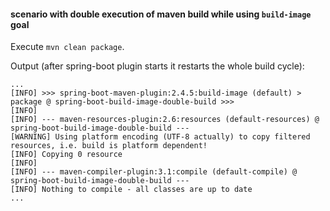 #### scenario with double execution of maven build while using `build-image` goal

Execute `mvn clean package`.

Output (after spring-boot plugin starts it restarts the whole build cycle):
```
...
[INFO] >>> spring-boot-maven-plugin:2.4.5:build-image (default) > package @ spring-boot-build-image-double-build >>>
[INFO] 
[INFO] --- maven-resources-plugin:2.6:resources (default-resources) @ spring-boot-build-image-double-build ---
[WARNING] Using platform encoding (UTF-8 actually) to copy filtered resources, i.e. build is platform dependent!
[INFO] Copying 0 resource
[INFO] 
[INFO] --- maven-compiler-plugin:3.1:compile (default-compile) @ spring-boot-build-image-double-build ---
[INFO] Nothing to compile - all classes are up to date
...
```
